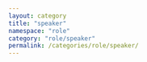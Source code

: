 ```yaml
---
layout: category
title: "speaker"
namespace: "role"
category: "role/speaker"
permalink: /categories/role/speaker/
---
```

